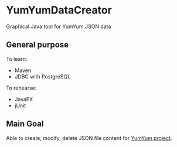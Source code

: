 # YumYumDataCreator
Graphical Java tool for YumYum JSON data

## General purpose
To learn:
* Maven
* JDBC with PostgreSQL

To rehearse:
* JavaFX
* jUnit

## Main Goal
Able to create, modify, delete JSON file content for [YumYum project](https://github.com/giulia-lir/YumYum).
